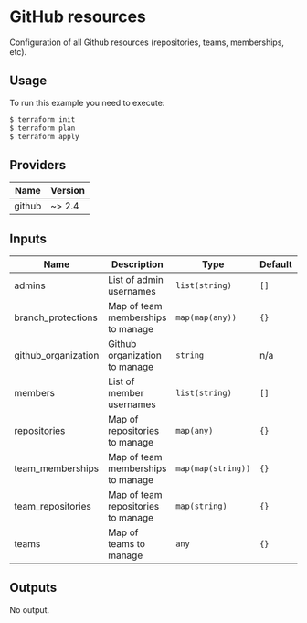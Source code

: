 # GitHub resources

Configuration of all Github resources (repositories, teams, memberships, etc).

## Usage

To run this example you need to execute:

```bash
$ terraform init
$ terraform plan
$ terraform apply
```

<!-- BEGINNING OF PRE-COMMIT-TERRAFORM DOCS HOOK -->
## Providers

| Name | Version |
|------|---------|
| github | ~> 2.4 |

## Inputs

| Name | Description | Type | Default | Required |
|------|-------------|------|---------|:-----:|
| admins | List of admin usernames | `list(string)` | `[]` | no |
| branch\_protections | Map of team memberships to manage | `map(map(any))` | `{}` | no |
| github\_organization | Github organization to manage | `string` | n/a | yes |
| members | List of member usernames | `list(string)` | `[]` | no |
| repositories | Map of repositories to manage | `map(any)` | `{}` | no |
| team\_memberships | Map of team memberships to manage | `map(map(string))` | `{}` | no |
| team\_repositories | Map of team repositories to manage | `map(string)` | `{}` | no |
| teams | Map of teams to manage | `any` | `{}` | no |

## Outputs

No output.

<!-- END OF PRE-COMMIT-TERRAFORM DOCS HOOK -->
